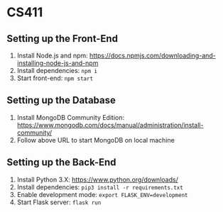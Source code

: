 # CS411

## Setting up the Front-End

1. Install Node.js and npm: https://docs.npmjs.com/downloading-and-installing-node-js-and-npm
2. Install dependencies: `npm i`
3. Start front-end: `npm start`

## Setting up the Database

1. Install MongoDB Community Edition: https://www.mongodb.com/docs/manual/administration/install-community/
2. Follow above URL to start MongoDB on local machine

## Setting up the Back-End

1. Install Python 3.X: https://www.python.org/downloads/
2. Install dependencies: `pip3 install -r requirements.txt`
3. Enable development mode: `export FLASK_ENV=development`
4. Start Flask server: `flask run`
